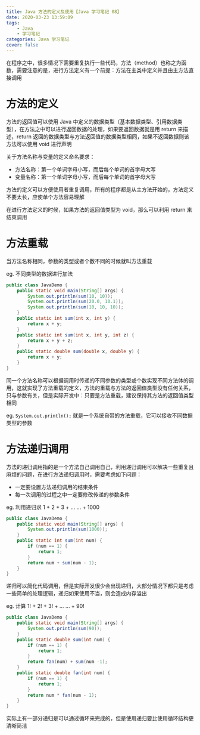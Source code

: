 ```yaml
---
title: Java 方法的定义及使用【Java 学习笔记 08】
date: 2020-03-23 13:59:09
tags:
	- Java
	- 学习笔记
categories: Java 学习笔记
cover: false
---
```


在程序之中，很多情况下需要重复执行一些代码，方法（method）也称之为函数，需要注意的是，进行方法定义有一个前提：方法在主类中定义并且由主方法直接调用

<!-- more -->

# 方法的定义

方法的返回值可以使用 Java 中定义的数据类型（基本数据类型、引用数据类型），在方法之中可以进行返回数据的处理，如果要返回数据就是用 return 来描述，return 返回的数据类型与方法返回值的数据类型相同，如果不返回数据则该方法可以使用 void 进行声明

关于方法名称与变量的定义命名要求：

- 方法名称：第一个单词字母小写，而后每个单词的首字母大写
- 变量名称：第一个单词字母小写，而后每个单词的首字母大写

方法的定义可以方便使用者重复调用，所有的程序都是从主方法开始的，方法定义不要太长，应使单个方法容易理解

在进行方法定义的时候，如果方法的返回值类型为 void，那么可以利用 return 来结束调用

# 方法重载

当方法名称相同，参数的类型或者个数不同的时候就叫方法重载

eg. 不同类型的数据进行加法

```java
public class JavaDemo {
    public static void main(String[] args) {
        System.out.println(sum(10, 10));
        System.out.println(sum(20.0, 10.1));
        System.out.println(sum(10, 10, 10));
    }
    public static int sum(int x, int y) {
        return x + y;
    }
    public static int sum(int x, int y, int z) {
        return x + y + z;
    }
    public static double sum(double x, double y) {
        return x + y;
    }
}
```

同一个方法名称可以根据调用时传递的不同参数的类型或个数实现不同方法体的调用，这就实现了方法重载的定义，方法的重载与方法的返回值类型没有任何关系，只与参数有关，但是实际开发中：只要是方法重载，建议保持其方法的返回值类型相同

eg. `System.out.println();` 就是一个系统自带的方法重载，它可以接收不同数据类型的参数

# 方法递归调用

方法的递归调用指的是一个方法自己调用自己，利用递归调用可以解决一些重复且麻烦的问题，在进行方法递归调用时，需要考虑如下问题：

- 一定要设置方法递归调用的结束条件
- 每一次调用的过程之中一定要修改传递的参数条件

eg. 利用递归求 1 + 2 + 3 + ... ... + 1000

```java
public class JavaDemo {
    public static void main(String[] args) {
        System.out.println(sum(1000));
    }
    public static int sum(int num) {
        if (num == 1) {
            return 1;
        }
        return num + sum(num - 1);
    }
}
```

递归可以简化代码调用，但是实际开发很少会出现递归，大部分情况下都只是考虑一些简单的处理逻辑，递归如果使用不当，则会造成内存溢出

eg. 计算 1! + 2! + 3! + ... ... + 90!

```java
public class JavaDemo {
    public static void main(String[] args) {
        System.out.println(sum(90));
    }
    public static double sum(int num) {
        if (num == 1) {
            return 1;
        }
        return fan(num) + sum(num -1);
    }
    public static double fan(int num) {
        if (num == 1) {
            return 1;
        }
        return num * fan(num - 1);
    }
}
```

实际上有一部分递归是可以通过循环来完成的，但是使用递归要比使用循环结构更清晰简洁

